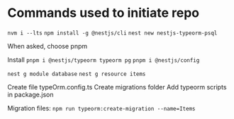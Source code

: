 # Commands used to initiate repo

`nvm i --lts`
`npm install -g @nestjs/cli`
`nest new nestjs-typeorm-psql`

When asked, choose pnpm

Install
`pnpm i @nestjs/typeorm typeorm pg`
`pnpm i @nestjs/config`

`nest g module database`
`nest g resource items`

Create file typeOrm.config.ts
Create migrations folder
Add typeorm scripts in package.json

Migration files:
`npm run typeorm:create-migration --name=Items`
